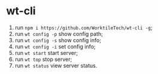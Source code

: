 # wt-cli


1. run `npm i https://github.com/WorktileTech/wt-cli -g`;
1. run `wt config -p` show config path;
1. run `wt config -s` show config info;
1. run `wt config -i` set config info;
1. run `wt start` start server;
1. run `wt top` stop server;
1. run `wt status` view server status.